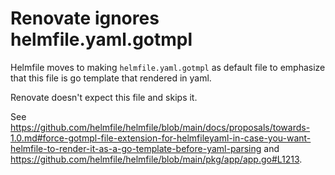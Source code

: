 # Renovate ignores helmfile.yaml.gotmpl

Helmfile moves to making `helmfile.yaml.gotmpl` as default file to emphasize
that this file is go template that rendered in yaml.

Renovate doesn't expect this file and skips it.

See
<https://github.com/helmfile/helmfile/blob/main/docs/proposals/towards-1.0.md#force-gotmpl-file-extension-for-helmfileyaml-in-case-you-want-helmfile-to-render-it-as-a-go-template-before-yaml-parsing>
and <https://github.com/helmfile/helmfile/blob/main/pkg/app/app.go#L1213>.
